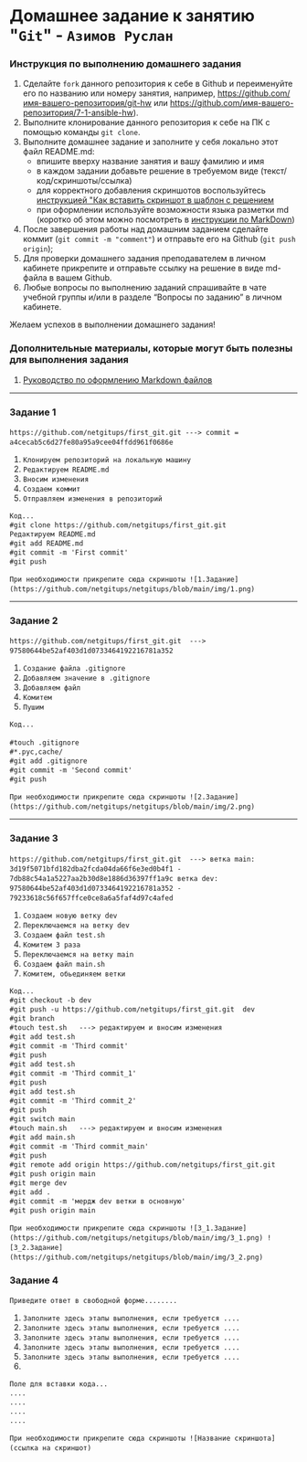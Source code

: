 # Домашнее задание к занятию "`Git`" - `Азимов Руслан`


### Инструкция по выполнению домашнего задания

   1. Сделайте `fork` данного репозитория к себе в Github и переименуйте его по названию или номеру занятия, например, https://github.com/имя-вашего-репозитория/git-hw или  https://github.com/имя-вашего-репозитория/7-1-ansible-hw).
   2. Выполните клонирование данного репозитория к себе на ПК с помощью команды `git clone`.
   3. Выполните домашнее задание и заполните у себя локально этот файл README.md:
      - впишите вверху название занятия и вашу фамилию и имя
      - в каждом задании добавьте решение в требуемом виде (текст/код/скриншоты/ссылка)
      - для корректного добавления скриншотов воспользуйтесь [инструкцией "Как вставить скриншот в шаблон с решением](https://github.com/netology-code/sys-pattern-homework/blob/main/screen-instruction.md)
      - при оформлении используйте возможности языка разметки md (коротко об этом можно посмотреть в [инструкции  по MarkDown](https://github.com/netology-code/sys-pattern-homework/blob/main/md-instruction.md))
   4. После завершения работы над домашним заданием сделайте коммит (`git commit -m "comment"`) и отправьте его на Github (`git push origin`);
   5. Для проверки домашнего задания преподавателем в личном кабинете прикрепите и отправьте ссылку на решение в виде md-файла в вашем Github.
   6. Любые вопросы по выполнению заданий спрашивайте в чате учебной группы и/или в разделе “Вопросы по заданию” в личном кабинете.
   
Желаем успехов в выполнении домашнего задания!
   
### Дополнительные материалы, которые могут быть полезны для выполнения задания

1. [Руководство по оформлению Markdown файлов](https://gist.github.com/Jekins/2bf2d0638163f1294637#Code)

---

### Задание 1

`https://github.com/netgitups/first_git.git ---> commit = a4cecab5c6d27fe80a95a9cee04ffdd961f0686e `

1. `Клонируем репозиторий на локальную машину`
2. `Редактируем README.md`
3. `Вносим изменения`
4. `Создаем коммит`
5. `Отправляем изменения в репозиторий`

```
Код...
#git clone https://github.com/netgitups/first_git.git
Редактируем README.md
#git add README.md
#git commit -m 'First commit'
#git push
```

`При необходимости прикрепитe сюда скриншоты
![1.Задание](https://github.com/netgitups/netgitups/blob/main/img/1.png)`


---

### Задание 2

`https://github.com/netgitups/first_git.git  ---> 97580644be52af403d1d0733464192216781a352`

1. `Создание файла .gitignore`
2. `Добавляем значение в .gitignore`
3. `Добавляем файл`
4. `Комитем`
5. `Пушим`


```
Код...

#touch .gitignore
#*.рус,cache/
#git add .gitignore
#git commit -m 'Second commit'
#git push
```

`При необходимости прикрепитe сюда скриншоты
![2.Задание](https://github.com/netgitups/netgitups/blob/main/img/2.png)`


---

### Задание 3

`https://github.com/netgitups/first_git.git  ---> ветка main: 3d19f5071bfd182dba2fcda04da66f6e3ed0b4f1 - 7db88c54a1a5227aa2b30d8e1886d36397ff1a9c ветка dev: 97580644be52af403d1d0733464192216781a352 - 79233618c56f657ffce0ce8a6a5faf4d97c4afed `         

1. `Создаем новую ветку dev`
2. `Переключаемся на ветку dev`
3. `Создаем файл test.sh`
4. `Комитем 3 раза`
5. `Переключаемся на ветку main`
6. `Создаем файл main.sh`
7. `Комитем, обьединяем ветки`

```
Код...
#git checkout -b dev 
#git push -u https://github.com/netgitups/first_git.git  dev
#git branch
#touch test.sh   ---> редактируем и вносим изменения
#git add test.sh
#git commit -m 'Third commit'
#git push
#git add test.sh
#git commit -m 'Third commit_1'
#git push
#git add test.sh
#git commit -m 'Third commit_2'
#git push
#git switch main
#touch main.sh   ---> редактируем и вносим изменения
#git add main.sh 
#git commit -m 'Third commit_main'
#git push
#git remote add origin https://github.com/netgitups/first_git.git
#git push origin main
#git merge dev
#git add .
#git commit -m 'мердж dev ветки в основную'
#git push origin main
```

`При необходимости прикрепитe сюда скриншоты
![3_1.Задание](https://github.com/netgitups/netgitups/blob/main/img/3_1.png)
![3_2.Задание](https://github.com/netgitups/netgitups/blob/main/img/3_2.png)`

### Задание 4

`Приведите ответ в свободной форме........`

1. `Заполните здесь этапы выполнения, если требуется ....`
2. `Заполните здесь этапы выполнения, если требуется ....`
3. `Заполните здесь этапы выполнения, если требуется ....`
4. `Заполните здесь этапы выполнения, если требуется ....`
5. `Заполните здесь этапы выполнения, если требуется ....`
6. 

```
Поле для вставки кода...
....
....
....
....
```

`При необходимости прикрепитe сюда скриншоты
![Название скриншота](ссылка на скриншот)`
